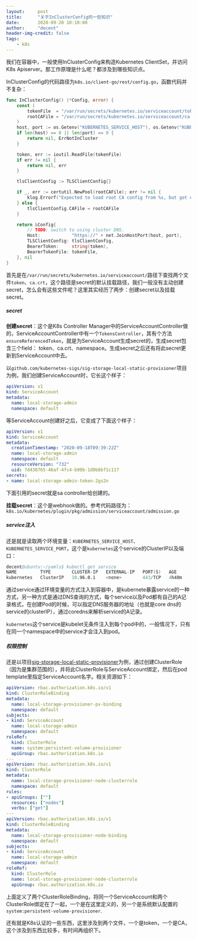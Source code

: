```yaml
---
layout:     post
title:      "关于InClusterConfig的一些知识"
date:       2020-09-20 10:10:00
author:     "decent"
header-img-credit: false
tags:
    - k8s
---
```


我们在容器中，一般使用InClusterConfig来构造Kubernetes ClientSet，并访问K8s Apiserver。那工作原理是什么呢？都涉及到哪些知识点。

InClusterConfig的代码路径为`k8s.io/client-go/rest/config.go`，函数代码并不复杂：
```go
func InClusterConfig() (*Config, error) {
	const (
		tokenFile  = "/var/run/secrets/kubernetes.io/serviceaccount/token"
		rootCAFile = "/var/run/secrets/kubernetes.io/serviceaccount/ca.crt"
	)
	host, port := os.Getenv("KUBERNETES_SERVICE_HOST"), os.Getenv("KUBERNETES_SERVICE_PORT")
	if len(host) == 0 || len(port) == 0 {
		return nil, ErrNotInCluster
	}

	token, err := ioutil.ReadFile(tokenFile)
	if err != nil {
		return nil, err
	}

	tlsClientConfig := TLSClientConfig{}

	if _, err := certutil.NewPool(rootCAFile); err != nil {
		klog.Errorf("Expected to load root CA config from %s, but got err: %v", rootCAFile, err)
	} else {
		tlsClientConfig.CAFile = rootCAFile
	}

	return &Config{
		// TODO: switch to using cluster DNS.
		Host:            "https://" + net.JoinHostPort(host, port),
		TLSClientConfig: tlsClientConfig,
		BearerToken:     string(token),
		BearerTokenFile: tokenFile,
	}, nil
}
```

首先是在`/var/run/secrets/kubernetes.io/serviceaccount/`路径下查找两个文件`token`、`ca.crt`，这个路径是secret的默认挂载路径，我们一般没有主动创建secret，怎么会有这些文件呢？这里其实经历了两步：创建secret以及挂载secret。

##### secret
**创建secret**：这个是K8s Controller Manager中的ServiceAccountController做的，ServiceAccountController中有一个`TokensController`，其有个方法`ensureReferencedToken`，就是为ServiceAccount生成secret的，生成secret包含三个field：
token、ca.crt、namespace。生成secret之后还有将此secret更新到ServiceAccount中去。

以`github.com/kubernetes-sigs/sig-storage-local-static-provisioner`项目为例，我们创建ServiceAccount时，它长这个样子：
```yaml
apiVersion: v1
kind: ServiceAccount
metadata:
  name: local-storage-admin
  namespace: default
```
等ServiceAccount创建好之后，它变成了下面这个样子：
```yaml
apiVersion: v1
kind: ServiceAccount
metadata:
  creationTimestamp: "2020-09-18T09:39:22Z"
  name: local-storage-admin
  namespace: default
  resourceVersion: "732"
  uid: 7d438765-46af-4fc4-b90b-1d0b8bf1c117
secrets:
- name: local-storage-admin-token-2gs2n
```
下面引用的secret就是sa controller给创建的。

**挂载secret**：这个是webhook做的。参考代码路径为：`k8s.io/kubernetes/plugin/pkg/admission/serviceaccount/admission.go`

##### service注入
还是就是读取两个环境变量：`KUBERNETES_SERVICE_HOST`、`KUBERNETES_SERVICE_PORT`，这个是`kubernetes`这个service的ClusterIP以及端口：
```s
decent@ubuntu:~/yamls$ kubectl get service
NAME         TYPE        CLUSTER-IP   EXTERNAL-IP   PORT(S)   AGE
kubernetes   ClusterIP   10.96.0.1    <none>        443/TCP   4h40m
```
通过service通过环境变量的方式注入到容器中，是kubernete暴露service的一种方式，另一种方式是通过DNS查询的方式，每个service以及Pod都有自己的A记录格式，在创建Pod的时候，可以指定DNS服务器的地址（也就是core dns的service的clusterIP），通过coredns来解析service的A记录。

`kubernetes`这个service是kubelet无条件注入到每个pod中的，一般情况下，只有在同一个namespace中的service才会注入到pod。

##### 权限控制
还是以项目[sig-storage-local-static-provisioner](https://github.com/kubernetes-sigs/sig-storage-local-static-provisioner)为例，通过创建ClusterRole（因为是集群范围的），并将此ClusterRole与ServiceAccount绑定，然后在pod template里指定ServiceAccount名字。相关资源如下：
```yaml
apiVersion: rbac.authorization.k8s.io/v1
kind: ClusterRoleBinding
metadata:
  name: local-storage-provisioner-pv-binding
  namespace: default
subjects:
- kind: ServiceAccount
  name: local-storage-admin
  namespace: default
roleRef:
  kind: ClusterRole
  name: system:persistent-volume-provisioner
  apiGroup: rbac.authorization.k8s.io
---
apiVersion: rbac.authorization.k8s.io/v1
kind: ClusterRole
metadata:
  name: local-storage-provisioner-node-clusterrole
  namespace: default
rules:
- apiGroups: [""]
  resources: ["nodes"]
  verbs: ["get"]
---
apiVersion: rbac.authorization.k8s.io/v1
kind: ClusterRoleBinding
metadata:
  name: local-storage-provisioner-node-binding
  namespace: default
subjects:
- kind: ServiceAccount
  name: local-storage-admin
  namespace: default
roleRef:
  kind: ClusterRole
  name: local-storage-provisioner-node-clusterrole
  apiGroup: rbac.authorization.k8s.io
```
上面定义了两个ClusterRoleBinding，将同一个ServiceAccount和两个ClusterRole绑定在了一起，一个是在这里定义的，另一个是系统默认配置的`system:persistent-volume-provisioner`.


还有就是K8s认证的一些东西，这里涉及到两个文件，一个是token，一个是CA，这个涉及到东西比较多，有时间再组织下。